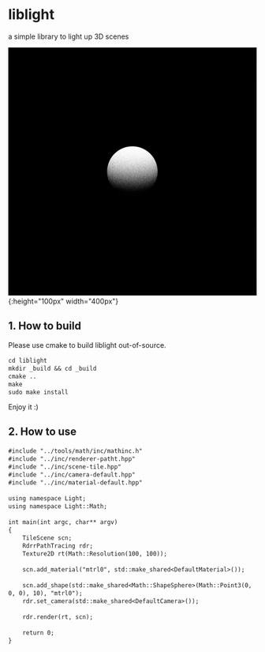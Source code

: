 # liblight
a simple library to light up 3D scenes

![first-sample-img](./sample-imgs/001-2018-august-18-23_40.PNG){:height="100px" width="400px"}

## 1. How to build
Please use cmake to build liblight out-of-source.

	cd liblight
	mkdir _build && cd _build
	cmake ..
	make
	sudo make install

Enjoy it :)

## 2. How to use

	#include "../tools/math/inc/mathinc.h"
	#include "../inc/renderer-patht.hpp"
	#include "../inc/scene-tile.hpp"
	#include "../inc/camera-default.hpp"
	#include "../inc/material-default.hpp"
	
	using namespace Light;
	using namespace Light::Math;
	
	int main(int argc, char** argv)
	{
		TileScene scn;
		RdrrPathTracing rdr;
		Texture2D rt(Math::Resolution(100, 100));
	
		scn.add_material("mtrl0", std::make_shared<DefaultMaterial>());
	
		scn.add_shape(std::make_shared<Math::ShapeSphere>(Math::Point3(0, 0, 0), 10), "mtrl0");
		rdr.set_camera(std::make_shared<DefaultCamera>());
	
		rdr.render(rt, scn);
	
		return 0;
	}